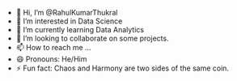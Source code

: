 - 👋 Hi, I’m @RahulKumarThukral
- 👀 I’m interested in Data Science
- 🌱 I’m currently learning Data Analytics
- 💞️ I’m looking to collaborate on some projects.
- 📫 How to reach me ...
- 😄 Pronouns: He/Him
- ⚡ Fun fact: Chaos and Harmony are two sides of the same coin.

<!---
RahulKumarThukral/RahulKumarThukral is a ✨ special ✨ repository because its `README.md` (this file) appears on your GitHub profile.
You can click the Preview link to take a look at your changes.
--->

